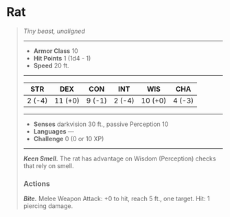 # Rat
>*Tiny beast, unaligned*
>___
>- **Armor Class** 10
>- **Hit Points** 1 (1d4 - 1)
>- **Speed** 20 ft.
>___
>|STR|DEX|CON|INT|WIS|CHA|
>|:---:|:---:|:---:|:---:|:---:|:---:|
>|2 (-4)|11 (+0)|9 (-1)|2 (-4)|10 (+0)|4 (-3)|
>___
>- **Senses** darkvision 30 ft., passive Perception 10
>- **Languages** —
>- **Challenge** 0 (0 or 10 XP)
>___
>***Keen Smell.*** The rat has advantage on Wisdom (Perception) checks that rely on smell.  
>
>### Actions
>***Bite.*** Melee Weapon Attack: +0 to hit, reach 5 ft., one target. Hit: 1 piercing damage.